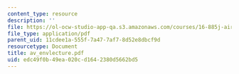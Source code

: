 ```yaml
---
content_type: resource
description: ''
file: https://ol-ocw-studio-app-qa.s3.amazonaws.com/courses/16-885j-aircraft-systems-engineering-fall-2004/edc49f0b49ea020cd1642380d5662bd5_av_envlecture.pdf
file_type: application/pdf
parent_uid: 11cdee1a-555f-7a47-7af7-8d52e8dbcf9d
resourcetype: Document
title: av_envlecture.pdf
uid: edc49f0b-49ea-020c-d164-2380d5662bd5
---
```

